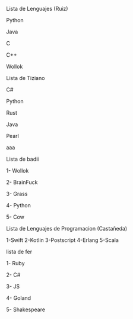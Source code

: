 Lista de Lenguajes (Ruiz)

Python

Java

C

C++

Wollok


Lista de Tiziano

C#

Python

Rust

Java

Pearl

aaa

Lista de badii

1- Wollok

2- BrainFuck

3- Grass

4- Python

5- Cow

Lista de Lenguajes de Programacion (Castañeda)


1-Swift
2-Kotlin
3-Postscript
4-Erlang
5-Scala

lista de fer

1- Ruby 

2- C#

3- JS

4- Goland

5- Shakespeare
